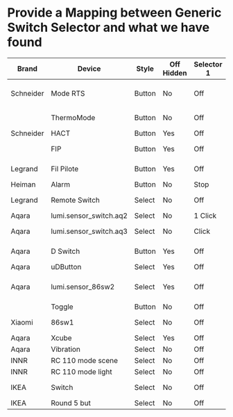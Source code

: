 # Provide a Mapping between Generic Switch Selector and what we have found



| Brand | Device | Style | Off Hidden | Selector 1 | Selector 2 | Selector 3 | Selector 4 | Selector 5 | Selector 6 | Selector 7 |  Selector 8 |  Selector 9 |  Selector 10 |  Selector 11 |  Selector 12 |  Selector 13 |
| ------ | ----- | ----- | ----------- | --------- | --------- | --------- | --------- | --------- | --------- | --------- | --------- | --------- | --------- | --------- | --------- | --------- |
| Schneider | Mode RTS | Button | No | Off | Manual | Schedule | Manual Energy Saver | Schedule Energy Saver | Holiday | Holiday Frost Protection |
|  | ThermoMode | Button | No | Off|Auto|Cool|Heat|Force Heat |
| Schneider | HACT | Button | Yes | Off|Conventional|Set Point|Fil Pilote |
|           | FIP  | Button | Yes | Off|Confort|Confort -1|Confort -2|Eco|Frost Protection|Off |
| Legrand   | Fil Pilote | Button | Yes | Off|Confort|Confort -1|Confort -2|Eco|Hors Gel|Off |
| Heiman    | Alarm | Button | No | Stop|Alarm|Siren|Strobe|Armed|Disarmed |
| Legrand   | Remote Switch | Select | No | Off|On|Move Up|Move Down|Stop |
| Aqara     |  lumi.sensor_switch.aq2 | Select | No |  1 Click|2 Clicks|3 Clicks|4+ Clicks |
| Aqara     | lumi.sensor_switch.aq3 | Select | No | Click|Double Click|Long Click|Release Click|Shake |
| Aqara     | D Switch | Button | Yes | Off|Left Click|Right Click|Both Click |
| Aqara     | uDButton | Select | Yes | Off|Switch 1|Switch 2|Both_Click |
| Aqara     | lumi.sensor_86sw2 | Select | Yes | Off|Left Click|Left Double Clink|Left Long Click|Right Click|Right Double Click|Right Long Click|Both Click|Both Double Click|Both Long |
|           |  Toggle | Button | No |    Off|On|Toggle |
| Xiaomi    |  86sw1  | Select | No |  Off|Click|Double Click|Long Click                             
| Aqara     | Xcube   | Select | Yes | Off|Shake|Alert|Free_Fall|Flip_90|Flip_180|Move|Tap|Clock_Wise|Anti_Clock_Wise |
| Aqara     | Vibration | Select | No |   Off|Tilt|Vibrate|Free Fall |                             
| INNR      | RC 110 mode scene | Select | No | Off|On|click_up|click_down|move_up|move_down|stop|scene1|scene2|scene3|scene4|scene5|scene6 |
| INNR      | RC 110 mode light | Select | No | Off|On|Off|On|click_up|click_down|move_up|move_down|stop| 
| IKEA      | Switch | Select | No | Off|On|Push Up|Push Down|Release |
| IKEA  | Round 5 but | Select | No | Off|ToggleOnOff|Left_click|Right_click|Up_click|Up_push|Up_release|Down_click|Down_push|Down_release|Right_push|Right_release|Left |
